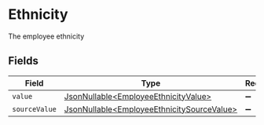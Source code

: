 # Ethnicity

The employee ethnicity


## Fields

| Field                                                                                                  | Type                                                                                                   | Required                                                                                               | Description                                                                                            |
| ------------------------------------------------------------------------------------------------------ | ------------------------------------------------------------------------------------------------------ | ------------------------------------------------------------------------------------------------------ | ------------------------------------------------------------------------------------------------------ |
| `value`                                                                                                | [JsonNullable\<EmployeeEthnicityValue>](../../models/components/EmployeeEthnicityValue.md)             | :heavy_minus_sign:                                                                                     | N/A                                                                                                    |
| `sourceValue`                                                                                          | [JsonNullable\<EmployeeEthnicitySourceValue>](../../models/components/EmployeeEthnicitySourceValue.md) | :heavy_minus_sign:                                                                                     | N/A                                                                                                    |
